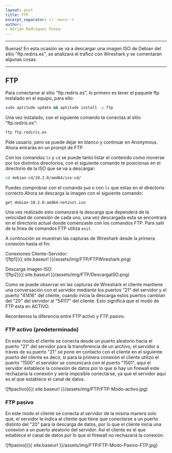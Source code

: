 ```yaml
---
layout: post
title: FTP
excerpt_separator: <!--more-->
author:
- Adrián Rodríguez Povea
---
```


***

Buenas! En esta ocasión se va a descargar una imagen ISO de Debian del sitio "ftp.rediris.es", se analizará el tráfico con Wireshark y se comentarán algunas cosas.

***

<!--more-->    


## FTP

Para conectarse al sitio "ftp.rediris.es", lo primero es tener el paquete ftp instalado en el equipo, para ello:    

```bash
sudo aptitude update && aptitude install -y ftp
```

Una vez instalado, con el siguiente comando te conectas al sitio "ftp.rediris.es":    

```bash
ftp ftp.rediris.es
```
Pide usuario, pero se puede dejar en blanco y continuar en Anonymous. Ahora entrarás en un prompt de FTP.    

Con los comandos `ls` y `cd` se puede tanto listar el contenido como moverse por los distintos directorios, con el siguiente comando te posicionas en el directorio de la ISO que se va a descargar:

```bash
cd debian-cd/10.2.0/amd64/iso-cd/
```

Puedes comprobrar con el comando `pwd` o con `ls` que estas en el directorio correcto.Ahora se descarga la imagen con el siguiente comando:    

```bash
get debian-10.2.0-amd64-netinst.iso
```

Una ves realizado esto comanzará la descarga que dependerá de la velocidad de conexión de cada uno, una vez descargada esta se encontrará en el directorio actual donde comenzaste con los comandos FTP. Para salir de la línea de comandos FTP utiliza `exit`.    

A continución se muestran las capturas de Wireshark desde la primera conexión hasta el fin:    

Conexiones Cliente-Servidor:    
![ftp1]({{ site.baseurl }}/assets/img/FTP/FTPWireshark.png)    

Descarga imagen ISO:    
![ftp2]({{ site.baseurl }}/assets/img/FTP/DescargaISO.png)    


Como se puede observar en las capturas de Wireshark el cliente mantiene una conversación con el servidor mediante los puertos "21" del servidor y el puerto "41416" del cliente, cuando inicia la descarga estos puertos cambian del "20" del servidor al "54117" del cliente. Esto significa que el modo de FTP esta en ACTIVO.    

Recordemos la diferencia entre FTP activo y FTP pasivo:    


### FTP activo (predeterminado)

En este modo el cliente se conecta desde un puerto aleatorio hacia el puerto "21" del servidor para la transferencia de un archivo, el servidor a tráves de su puerto "21" se pone en contacto con el cliente en el siguiente puerto del cliente es decir, si para la primera conexión el cliente utilizó el puerto "1500" el servidor se comunicará con el puerto "1501", aquí el servidor establece la conexión de datos por lo que si hay un firewall este rechazaría la conexión y sería imposible conectarse, ya que el servidor aquí es el que establece el canal de datos.    

![ftpactivo]({{ site.baseurl }}/assets/img/FTP/FTP-Modo-activo.jpg)    

### FTP pasivo    

En este modo el cliente se conecta al servidor de la misma manera solo que, el servidor le indica al cliente que tiene que conectarse a un puerto distinto del "20" para la descarga de datos, por lo que el cliente inicia una conexíon a un puerto aleatorio del servidor. Así el cliente es el que establece el canal de datos por lo que el firewall no rechazariá la conexión.     

![ftpasivo]({{ site.baseurl }}/assets/img/FTP/FTP-Modo-Pasivo-FTP.jpg)    
